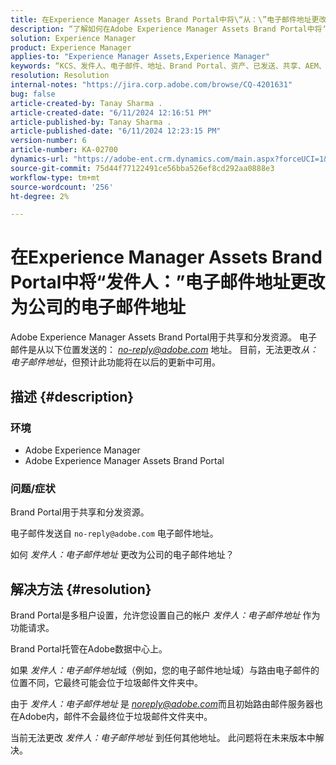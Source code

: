 ```yaml
---
title: 在Experience Manager Assets Brand Portal中将\“从：\”电子邮件地址更改为公司的电子邮件地址
description: “了解如何在Adobe Experience Manager Assets Brand Portal中将‘发件人’：电子邮件地址更改为公司的电子邮件地址。”
solution: Experience Manager
product: Experience Manager
applies-to: "Experience Manager Assets,Experience Manager"
keywords: “KCS、发件人、电子邮件、地址、Brand Portal、资产、已发送、共享、AEM、Experience Manager”
resolution: Resolution
internal-notes: "https://jira.corp.adobe.com/browse/CQ-4201631"
bug: false
article-created-by: Tanay Sharma .
article-created-date: "6/11/2024 12:16:51 PM"
article-published-by: Tanay Sharma .
article-published-date: "6/11/2024 12:23:15 PM"
version-number: 6
article-number: KA-02700
dynamics-url: "https://adobe-ent.crm.dynamics.com/main.aspx?forceUCI=1&pagetype=entityrecord&etn=knowledgearticle&id=b6ad0577-ec27-ef11-840b-6045bd0065b6"
source-git-commit: 75d44f77122491ce56bba526ef8cd292aa0888e3
workflow-type: tm+mt
source-wordcount: '256'
ht-degree: 2%

---
```


# 在Experience Manager Assets Brand Portal中将“发件人：”电子邮件地址更改为公司的电子邮件地址


Adobe Experience Manager Assets Brand Portal用于共享和分发资源。 电子邮件是从以下位置发送的： *no-reply@adobe.com* 地址。 目前，无法更改&#x200B;*从：* *电子邮件地址*，但预计此功能将在以后的更新中可用。

## 描述 {#description}


### 环境

- Adobe Experience Manager
- Adobe Experience Manager Assets Brand Portal


### 问题/症状

Brand Portal用于共享和分发资源。

电子邮件发送自 `no-reply@adobe.com` 电子邮件地址。

如何 *发件人：电子邮件地址* 更改为公司的电子邮件地址？


## 解决方法 {#resolution}


Brand Portal是多租户设置，允许您设置自己的帐户 *发件人：电子邮件地址* 作为功能请求。

Brand Portal托管在Adobe数据中心上。

如果 *发件人：电子邮件地址*&#x200B;域（例如，您的电子邮件地址域）与路由电子邮件的位置不同，它最终可能会位于垃圾邮件文件夹中。

由于 *发件人：电子邮件地址* 是 *noreply@adobe.com*&#x200B;而且初始路由邮件服务器也在Adobe内，邮件不会最终位于垃圾邮件文件夹中。

当前无法更改 *发件人：电子邮件地址* 到任何其他地址。 此问题将在未来版本中解决。
